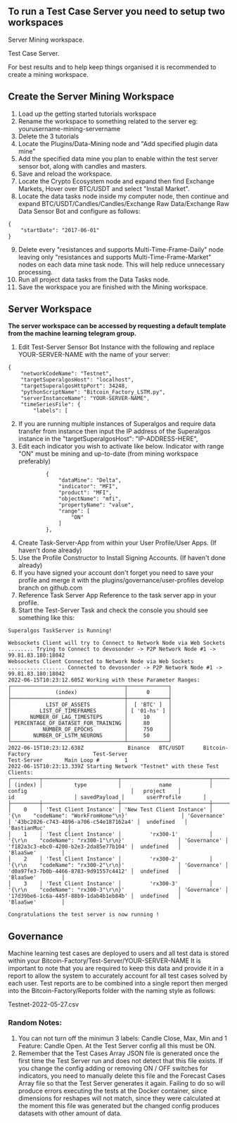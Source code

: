 
## To run a Test Case Server you need to setup two workspaces

Server Mining workspace.

Test Case Server.


For best results and to help keep things organised it is recommended to create a mining workspace.

## Create the Server Mining Workspace

1. Load up the getting started tutorials workspace
2. Rename the workspace to something related to the server eg: yourusername-mining-servername
3. Delete the 3 tutorials
4. Locate the Plugins/Data-Mining node and "Add specified plugin data mine"
5. Add the specified data mine you plan to enable within the test server sensor bot, along with candles and masters.
6. Save and reload the workspace.
7. Locate the Crypto Ecosystem node and expand then find Exchange Markets, Hover over BTC/USDT and select "Install Market".
8. Locate the data tasks node inside my computer node, then continue and expand BTC/USDT/Candles/Candles/Exchange Raw Data/Exchange Raw Data Sensor Bot and configure as follows:

```
{
    "startDate": "2017-06-01"
}
```
9. Delete every "resistances and supports Multi-Time-Frame-Daily" node leaving only "resistances and supports Multi-Time-Frame-Market" nodes on each data mine task node. This will help reduce unnecessary processing.
10. Run all project data tasks from the Data Tasks node.
11. Save the workspace you are finished with the Mining workspace.


## Server Workspace

**The server workspace can be accessed by requesting a default template from the machine learning telegram group.**

1. Edit Test-Server Sensor Bot Instance with the following and replace YOUR-SERVER-NAME with the name of your server:

```
{
    "networkCodeName": "Testnet",
    "targetSuperalgosHost": "localhost",
    "targetSuperalgosHttpPort": 34248,
    "pythonScriptName": "Bitcoin_Factory_LSTM.py",
    "serverInstanceName": "YOUR-SERVER-NAME",
    "timeSeriesFile": {
        "labels": [
```

2. If you are running multiple instances of Superalgos and require data transfer from instance then input the IP address of the Superalgos instance in the "targetSuperalgosHost": "IP-ADDRESS-HERE",
3. Edit each indicator you wish to activate like below.
Indicator with range "ON" must be mining and up-to-date (from mining workspace preferably)
```
            {
                "dataMine": "Delta",
                "indicator": "MFI",
                "product": "MFI",
                "objectName": "mfi",
                "propertyName": "value",
                "range": [
                    "ON"
                ]
            },
```
4. Create Task-Server-App from within your User Profile/User Apps. (If haven't done already)
5. Use the Profile Constructor to Install Signing Accounts. (If haven't done already)
6. If you have signed your account don't forget you need to save your profile and merge it with the plugins/governance/user-profiles develop branch on github.com
7. Reference Task Server App Reference to the task server app in your profile.
8. Start the Test-Server Task and check the console you should see something like this:
```
Superalgos TaskServer is Running!

Websockets Client will try to Connect to Network Node via Web Sockets ........ Trying to Connect to devosonder -> P2P Network Node #1 -> 99.81.83.180:18042
Websockets Client Connected to Network Node via Web Sockets .................. Connected to devosonder -> P2P Network Node #1 -> 99.81.83.180:18042
2022-06-15T10:23:12.605Z Working with these Parameter Ranges:
┌────────────────────────────────────┬─────────────┐
│              (index)               │      0      │
├────────────────────────────────────┼─────────────┤
│           LIST_OF_ASSETS           │  [ 'BTC' ]  │
│         LIST_OF_TIMEFRAMES         │ [ '01-hs' ] │
│      NUMBER_OF_LAG_TIMESTEPS       │     10      │
│ PERCENTAGE_OF_DATASET_FOR_TRAINING │     80      │
│          NUMBER_OF_EPOCHS          │     750     │
│       NUMBER_OF_LSTM_NEURONS       │     50      │
└────────────────────────────────────┴─────────────┘
2022-06-15T10:23:12.638Z              Binance   BTC/USDT      Bitcoin-Factory                    Test-Server                              Test-Server       Main Loop #        1                                      
2022-06-15T10:23:13.339Z Starting Network "Testnet" with these Test Clients:
┌─────────┬────────────────────────┬────────────────────────────┬───────────────────────────────────────────────────────────────────────┬──────────────┬────────────────────────────────────────┬──────────────┬─────────────────────────┐
│ (index) │          type          │            name            │                                config                                 │   project    │                   id                   │ savedPayload │       userProfile       │
├─────────┼────────────────────────┼────────────────────────────┼───────────────────────────────────────────────────────────────────────┼──────────────┼────────────────────────────────────────┼──────────────┼─────────────────────────┤
│    0    │ 'Test Client Instance' │ 'New Test Client Instance' │                '{\n    "codeName": "WorkFromHome"\n}'                 │ 'Governance' │ '43bc2026-c743-4896-a706-c54e187162a4' │  undefined   │      'BastianMuc'       │
│    1    │ 'Test Client Instance' │         'rx300-1'          │                 '{\r\n    "codeName": "rx300-1"\r\n}'                 │ 'Governance' │ 'f182a3c3-ebc0-4200-b2e3-2da85e77b104' │  undefined   │        'BlaaSwe'        │
│    2    │ 'Test Client Instance' │         'rx300-2'          │                 '{\r\n    "codeName": "rx300-2"\r\n}'                 │ 'Governance' │ 'd0a97fe3-7b0b-4466-8783-9d91557c4412' │  undefined   │        'BlaaSwe'        │
│    3    │ 'Test Client Instance' │         'rx300-3'          │                 '{\r\n    "codeName": "rx300-3"\r\n}'                 │ 'Governance' │ '17d39be6-1c6a-445f-88b9-1dab4b1eb84b' │  undefined   │        'BlaaSwe'        │

Congratulations the test server is now running !
```


## Governance

Machine learning test cases are deployed to users and all test data is stored within your Bitcoin-Factory/Test-Server/YOUR-SERVER-NAME
It is important to note that you are required to keep this data and provide it in a report to allow the system to accurately account for all test cases solved by each user. Test reports are to be combined into a single report then merged into the Bitcoin-Factory/Reports folder with the naming style as follows:

Testnet-2022-05-27.csv


### Random Notes:

1. You can not turn off the minimun 3 labels: Candle Close, Max, Min and 1 Feature: Candle Open. At the Test Server config all this must be ON.
2. Remember that the Test Cases Array JSON file is generated once the first time the Test Server run and does not detect that this file exists. If you change the config adding or removing ON / OFF switches for indicators, you need to manually delete this file and the Forecast Cases Array file so that the Test Server generates it again. Failing to do so will produce errors executing the tests at the Docker container, since dimensions for reshapes will not match, since they were calculated at the moment this file was generated but the changed config produces datasets with other amount of data.
